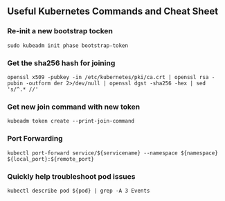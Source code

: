 ## Useful Kubernetes Commands and Cheat Sheet


### Re-init a new bootstrap tocken
```Shell
sudo kubeadm init phase bootstrap-token
```

### Get the sha256 hash for joining
```Shell
openssl x509 -pubkey -in /etc/kubernetes/pki/ca.crt | openssl rsa -pubin -outform der 2>/dev/null | openssl dgst -sha256 -hex | sed 's/^.* //'
```

### Get new join command with new token
```Shell
kubeadm token create --print-join-command
```

### Port Forwarding
```Shell
kubectl port-forward service/${servicename} --namespace ${namespace} ${local_port}:${remote_port}
```

### Quickly help troubleshoot pod issues
```Shell
kubectl describe pod ${pod} | grep -A 3 Events
```
